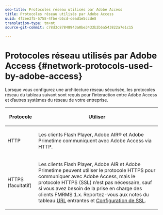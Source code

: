 ```yaml
---
seo-title: Protocoles réseau utilisés par Adobe Access
title: Protocoles réseau utilisés par Adobe Access
uuid: 4f2ee3f5-6758-4fbe-b5cd-cead1e5ccde8
translation-type: tm+mt
source-git-commit: c78d3c87848943a0be3433b2b6a543822a7e1c15

---
```



# Protocoles réseau utilisés par Adobe Access {#network-protocols-used-by-adobe-access}

Lorsque vous configurez une architecture réseau sécurisée, les protocoles réseau du tableau suivant sont requis pour l’interaction entre Adobe Access et d’autres systèmes du réseau de votre entreprise.

<table frame="all" colsep="1" rowsep="1" class="+ topic/table adobe-d/table " id="table-itc-33z-n4"> 
 <thead class="- topic/thead "> 
  <tr rowsep="1" class="- topic/row "> 
   <th colname="1" class="- topic/entry entry"> <p class="- topic/p ">Protocole </p> </th> 
   <th colname="2" class="- topic/entry entry"> <p class="- topic/p ">Utiliser </p> </th> 
  </tr> 
 </thead>
 <tbody class="- topic/tbody "> 
  <tr rowsep="1" class="- topic/row "> 
   <td colname="1" class="- topic/entry "> <p class="- topic/p ">HTTP </p> </td> 
   <td colname="2" class="- topic/entry "> <p class="- topic/p ">Les clients Flash Player, Adobe AIR® et Adobe Primetime communiquent avec Adobe Access via HTTP. </p> </td> 
  </tr> 
  <tr rowsep="0" class="- topic/row "> 
   <td colname="1" class="- topic/entry "> <p class="- topic/p ">HTTPS (facultatif) </p> </td> 
   <td colname="2" class="- topic/entry "> <p class="- topic/p ">Les clients Flash Player, Adobe AIR et Adobe Primetime peuvent utiliser le protocole HTTPS pour communiquer avec Adobe Access, mais le protocole HTTPS (SSL) n’est pas nécessaire, sauf si vous avez besoin de la prise en charge des clients FMRMS 1.x. Reportez-vous aux notes du tableau <a href="network-topology-firewall-rules.md" format="dita" scope="local"> URL</a> entrantes et <a href="network-topology-nw-protocols.md"> Configuration de SSL</a>. </p> </td> 
  </tr> 
 </tbody> 
</table>